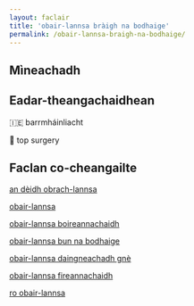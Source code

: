 ```yaml
---
layout: faclair
title: 'obair-lannsa bràigh na bodhaige'
permalink: /obair-lannsa-braigh-na-bodhaige/
---
```


## Mìneachadh

## Eadar-theangachaidhean

&#x1f1ee;&#x1f1ea; barrmháinliacht

&#x1f3f4;&#xe0067;&#xe0062;&#xe0065;&#xe006e;&#xe0067;&#xe007f; top surgery

## Faclan co-cheangailte

[an dèidh obrach-lannsa](https://faclair.lgbt/an-deidh-obrach-lannsa)

[obair-lannsa](https://faclair.lgbt/obair-lannsa)

[obair-lannsa boireannachaidh](https://faclair.lgbt/obair-lannsa-boireannachaidh)

[obair-lannsa bun na bodhaige](https://faclair.lgbt/obair-lannsa-bun-na-bodhaige)

[obair-lannsa daingneachadh gnè](https://faclair.lgbt/obair-lannsa-daingneachadh-gne)

[obair-lannsa fireannachaidh](https://faclair.lgbt/obair-lannsa-fireannachaidh)

[ro obair-lannsa](https://faclair.lgbt/ro-obair-lannsa)